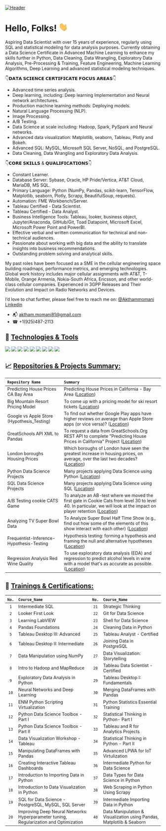 
[![Header](https://user-images.githubusercontent.com/67468718/103374869-7cd35180-4a8d-11eb-8235-db9ad21d8f9b.JPG "Header")](https://linkedin.com/in/akthammomani/)

# Hello, Folks! <img src="https://raw.githubusercontent.com/akthammomani/akthammomani/master/wave.gif" width="30px">



Aspiring Data Scientist with over 15 years of experience, regularly using SQL and statistical modeling for data analysis purposes. Currently obtaining a Data Science Certificate in Advanced Machine Learning to enhance my skills further in Python, Data Cleaning, Data Wrangling, Exploratory Data Analysis, Pre-Processing & Training, Feature Engineering, Machine Learning Algorithms, Deep Learning and advanced statistical modeling techniques.

👇𝗗𝗔𝗧𝗔 𝗦𝗖𝗜𝗘𝗡𝗖𝗘 𝗖𝗘𝗥𝗧𝗜𝗙𝗜𝗖𝗔𝗧𝗘 𝗙𝗢𝗖𝗨𝗦 𝗔𝗥𝗘𝗔𝗦👇

   * Advanced time series analysis.
   * Deep learning, including: Deep learning Implementation and Neural network architectures.
   * Production machine learning methods: Deploying models.
   * Natural Language Processing (NLP).
   * Image Processing.
   * A/B Testing.
   * Data Science at scale including: Hadoop, Spark, PySpark and Neural networks.
   * Advanced data visualization: Matplotlib, seaborn, Tableau, Plotly and Bokeh.
   * Advanced SQL: MySQL, Microsoft SQL Server, NoSQL, and PostgreSQL.
   * Data Cleaning, Data Wrangling and Exploratory Data Analysis.

👇𝗖𝗢𝗥𝗘 𝗦𝗞𝗜𝗟𝗟𝗦 & 𝗤𝗨𝗔𝗟𝗜𝗙𝗜𝗖𝗔𝗧𝗜𝗢𝗡𝗦👇

  * Constant Learner.
  * Database Server: Sybase, Oracle, HP Pride/Vertica, AT&T Cloud, MariaDB, MS SQL.
  * Primary Language: Python (NumPy, Pandas, scikit-learn, TensorFlow, Matplotlib, seaborn, Plotly, Scrapy, BeautifulSoup, requests).
  * Automation: FME Workbench/Server.
  * Tableau Certified - Data Scientist.
  * Tableau Certified - Data Analyst.
  * Business Intelligence Tools: Tableau, looker, business object, Jupyter/Anaconda, GitHub/Git, Toad Datapoint, Microsoft Excel, Microsoft Power Point and PowerBI.
  * Effective verbal and written communication for technical and non-technical audiences.
  * Passionate about working with big data and the ability to translate insights into business recommendations.
  * Outstanding problem solving and analytical skills.

My past roles have been focused as a SME in the cellular engineering space building roadmaps, performance metrics, and emerging technologies. Global work history includes major cellular assignments with AT&T, T-Mobile, Orange Armenia, Nokia-South Africa, Ericsson, and other world-class cellular companies. Experienced in 3GPP Releases and Their Evolution and Impact on Radio Networks and Devices.


I’d love to chat further, please feel free to reach me on: <a href="https://linkedin.com/in/akthammomani">@Akthammomani Linkedin</a> 
* 📬 aktham.momani81@gmail.com
* ☎  +1(925)487-2113

## 🔨 <ins> Technologies & Tools<ins> 

![](https://img.shields.io/badge/Code-Python-informational?style=flat&logo=python&logoColor=white&color=2bbc8a)
![](https://img.shields.io/badge/Tools-PostgreSQL-informational?style=flat&logo=postgresql&logoColor=white&color=2bbc8a)
![](https://img.shields.io/badge/Tools-NoSQL-informational?style=flat&logo=nosql&logoColor=white&color=2bbc8a)
![](https://img.shields.io/badge/Tools-MySQL-informational?style=flat&logo=mysql&logoColor=white&color=2bbc8a)
![](https://img.shields.io/badge/Tools-MicrosoftSQLserver-informational?style=flat&logo=MicrosoftSQLserver&logoColor=white&color=2bbc8a)
![](https://img.shields.io/badge/Tools-Tableau-informational?style=flat&logo=tableau&logoColor=white&color=2bbc8a)
![](https://img.shields.io/badge/Tools-Jupyter-informational?style=flat&logo=jupyter&logoColor=white&color=2bbc8a)
![](https://img.shields.io/badge/OS-Linux-informational?style=flat&logo=linux&logoColor=white&color=2bbc8a)
![](https://img.shields.io/badge/Shell-Bash-informational?style=flat&logo=gnu-bash&logoColor=white&color=2bbc8a)

## 📈 <ins> Repositories & Projects Summary:<ins> 

| <code>Repository Name</code>  | <code>Summary</code> |
| :--- |:--- | 
| Predicting House Prices CA Bay Area |Predicting House Prices in California - Bay Area ([Location](https://github.com/akthammomani/Predicting-House-Prices-CA-Bay-Area))|
| Big Mountain Resort Pricing Model | To come up with a pricing model for ski resort tickets ([Location](https://github.com/akthammomani/Big-Mountain-Resort-Pricing-Model)) |
| Google vs Apple Store (Hypothesis_Testing)|  To find out whether Google Play apps have higher reviews on average than Apple Store apps (or vice versa)? ([Location](https://github.com/akthammomani/Google-vs-Apple-Store-Hypothesis_Testing))|
|GreatSchools API XML to Pandas | To request a data from GreatSchools.Org REST API to complete "Predicting House Prices in California" Project ([Location](https://github.com/akthammomani/GreatSchools-API-XML-Pandas))|
| London boroughs Housing Prices | Which boroughs of London have seen the greatest increase in housing prices, on average, over the last two decades? ([Location](https://github.com/akthammomani/London-boroughs-Housing-Prices))|
| Python Data Science Projects | Many projects applying Data Science using Python ([Location](https://github.com/akthammomani/Python-Data-Science-Projects)) |
| SQL Data Science Projects |Many projects applying Data Science using SQL ([Location](https://github.com/akthammomani/SQL-Data-Science-Projects))|
| A/B Testing cookie CATS Game | To analyze an AB-test where we moved the first gate in Cookie Cats from level 30 to level 40. In particular, we will look at the impact on player retention ([Location](https://github.com/akthammomani/AB-Testing-cookie-CATS)) |
| Analyzing TV Super Bowl Data | To Analyze Super Bowl Half Time Show (e.g.,  find out how some of the elements of this show interact with each other) ([Location](https://github.com/akthammomani/Analyzing-TV-Super-Bowl-Data)) |
| Frequentist-Inference-Hypothesis-Testing | Hypothesis testing: forming a hypothesis and framing the null and alternative hypotheses ([Location](https://github.com/akthammomani/Frequentist-Inference-Hypothesis-Testing))|
| Regression Analysis Red Wine Quality| To use exploratory data analysis (EDA) and regression to predict alcohol levels in wine with a model that's as accurate as possible. ([Location](https://github.com/akthammomani/Regression-Analysis-Red-Wine-Quality))|

## 🎯 <ins> Trainings & Certifications:<ins> 

| <code>No.</code>| <code>Course_Name</code>  |  <code>No.</code> | <code>Course_Name</code>  | 
|:---: |:--- |:---: |:--- |
|<code>1</code>|Intermediate SQL|<code>21</code>|Strategic Thinking|
|<code>2</code>|Looker First Look|<code>22</code>|Git for Data Science|
|<code>3</code>|Learning LabVIEW|<code>23</code>|Shell for Data Science|
|<code>4</code>|Pandas Foundations|<code>24</code>|Cleaning Data in Python|
|<code>5</code>|Tableau Desktop III: Advanced|<code>25</code>|Tableau Analyst - Certified|
|<code>6</code>|Tableau Desktop II: Intermediate|<code>26</code>|Joining Data in PostgreSQL|
|<code>7</code>|Data Manipulation using NumPy|<code>27</code>|Data Visualization: Storytelling|
|<code>8</code>|Intro to Hadoop and MapReduce|<code>28</code>|Tableau Data Scientist - Certified|
|<code>9</code>|Exploratory Data Analysis in Python|<code>29</code>|Tableau Desktop I: Fundamentals|
|<code>10</code>|Neural Networks and Deep Learning|<code>30</code>|Merging DataFrames with Pandas|
|<code>11</code>|ENM Python Scripting Virtualization|<code>31</code>|Python Statistics Essential Training|
|<code>12</code>|Python Data Science Toolbox - Part I|<code>32</code>|Statistical Thinking in Python- Part I|
|<code>13</code>|Python Data Science Toolbox - Part II|<code>33</code>|Tableau and R for Analytics Projects|
|<code>14</code>|Data Visualization Workshop - Tableau|<code>34</code>|Statistical Thinking in Python - Part II|
|<code>15</code>|Manipulating DataFrames with Pandas|<code>35</code>|Advanced LPWA for IoT Virtulization|
|<code>16</code>|Creating Interactive Tableau Dashboards|<code>36</code>|Intermediate Python for Data Science|
|<code>17</code>|Introduction to Importing Data in Python|<code>37</code>|Data Types for Data Science in Python|
|<code>18</code>|Introduction to Data Visualization in Python|<code>38</code>|Web Scraping in Python Using Scrapy|
|<code>19</code>|SQL for Data Science - PostgreSQL, MySQL, SQL Server|<code>39</code>|Intermediate Importing Data in Python|
|<code>20</code>|Improving Deep Neural Networks: Hyperparameter tuning, Regularization and Optimization|<code>40</code>| Data Manipulation & Visualization using Pandas, Matplotlib & Seaborn|










